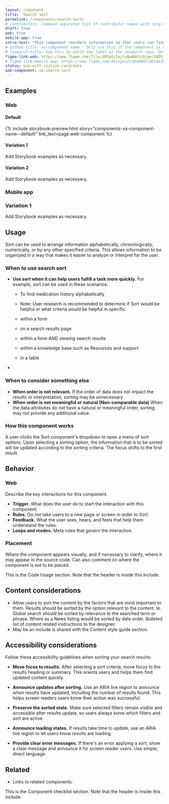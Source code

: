 ```yaml
---
layout: component
title:  Search Sort
permalink: /components/search-sort/
# contributors: Command separated list of contributor names with (org name) following, if applicable
draft: true
web: true
mobile-app: true
intro-text: "This component reorders information so that users can find relevant information quickly and easily. "
# github-title: va-component-name - Only use this if the component is not actually a web component and thus just needs a label that matches that format.
# research-title: Use this to match the label in the research repo. Only use if web-component does not match the label.
figma-link-web: https://www.figma.com/file/JDFpGLIojfuQwANXScQjqe/VADS-Component-Examples?type=design&node-id=0%3A1&mode=design&t=3RlM8TiFaDLH4OAE-1
# figma-link-mobile-app: https://www.figma.com/design/Zzt8z60hCtdEzXx2GFWghH/VA-Mobile---Component-Library?node-id=224-314
status: use-with-caution-candidate
web-component: va-search-sort
---
```


## Examples

 <!--  Use tabs to consolidate examples if you have both web and mobile app examples. See the buttons component page for an example -->

### Web

#### Default

{% include storybook-preview.html story="components-va-component-name--default" link_text=page.web-component %}

#### Variation 1

Add Storybook examples as necessary.

#### Variation 2

Add Storybook examples as necessary.

### Mobile app

### Variation 1

Add Storybook examples as necessary.

## Usage

Sort can be used to arrange information alphabetically, chronologically, numerically, or by any other specified criteria. This allows information to be organized in a way that makes it easier to analyze or interpret for the user. 

### When to use search sort

* **Use sort when it can help users fulfill a task more quickly.** For example, sort can be used in these scenarios: 
    - To find medication history alphabetically
    - Note: User research is recommended to determine if Sort would be helpful or what criteria would be helpful in specific
    
    - within a form
    - on a search results page
    - within a form AND viewing search results
    - within a knowledge base such as Resources and support
    - in a table

- 
<!--* **In this task.** Sort can be used to reorder information in the following:
    - Medications
    - Appointments
    - Secure messages
    - Claims
    - History -->

### When to consider something else

* **When order is not relevant.** If the order of data does not impact the results or interpretation, sorting may be unnecessary.
* **When order is not meaningful or natural (Non-comparable data)** When the data attributes do not have a natural or meaningful order, sorting may not provide any additional value.

<!--Explain which scenarios or user context where this component is not, or should not, be used.
* **Not for these tasks.** Explain the user tasks where this component is not, or should not, be used.
* **Use this instead.** Explain when another component should be used instead.-->

### How this component works
A user clicks the Sort component's dropdown to open a menu of sort options. Upon selecting a sorting option, the information that is to be sorted will be updated according to the sorting criteria. The focus shifts to the first result. 

<!--Details the design decisions inherent to the component.-->


## Behavior

### Web

Describe the key interactions for this component.

* **Trigger.** What does the user do to start the interaction with this component. 
* **Rules.** Do not take users to a new page or screen in order to Sort.
* **Feedback.** What the user sees, hears, and feels that help them understand the rules.
* **Loops and modes.** Meta rules that govern the interaction.

<!-- #### Choosing between web variations

Help the designer and developer understand when to choose between any variations of this component.
### Mobile app

Describe the key interactions for this component.

#### Choosing between mobile variations

Help the designer and developer understand when to choose between any mobile app variations of this component. -->

### Placement

Where the component appears visually, and if necessary to clarify, where it may appear in the source code. Can also comment on where the component is not to be placed.

<!-- ### Design principles

* List of design or UX principles that this component is an example or or adheres to.

### Instances of this component in production

Images with captions that describe different instances of this component being used in production.
-->

<!-- include component-example.html alt="Explain what is in the image." file="/images/components/component-name/filename.png" caption="Describe what this example image is depicting." --> 

This is the Code Usage section. Note that the header is inside this include.
<!-- include component-docs.html component_name=page.web-component  -->

## Content considerations

* Allow users to sort the content by the factors that are most important to them. Results should be sorted by the option relevant to the content. Ie. Global search should be sorted by relevance to the searched term or phrase. Where as a News listing would be sorted by date order.
Bulleted list of content related instructions to the designer.
* May be an include is shared with the Content style guide section.

## Accessibility considerations

Follow these accessibility guidelines when sorting your search results:
 
* **Move focus to results.** After selecting a sort criteria, move focus to the results heading or summary. This orients users and helps them find updated content quickly.

* **Announce updates after sorting.** Use an ARIA live region to announce when results have updated, including the number of results found. This helps screen readers users know their action was successful. 

* **Preserve the sorted state.** Make sure selected filters remain visible and accessible after results update, so users always konw which filters and sort are active. 

* **Announce loading states.** If results take time to update, use an ARIA live region to let users know results are loading.

* **Provide clear error messages.** If there's an error applying a sort, show a clear message and announce it for screen reader users. Use simple, direct language.

## Related

* Links to related components.

This is the Component checklist section. Note that the header is inside this include.
<!-- include _component-checklist.html component_name=page.web-component -->